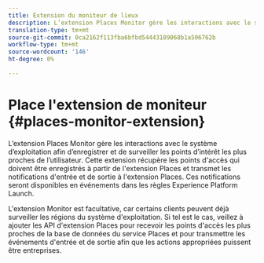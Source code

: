 ```yaml
---
title: Extension du moniteur de lieux
description: L’extension Places Monitor gère les interactions avec le système d’exploitation afin d’enregistrer et de surveiller les points d’intérêt les plus proches de l’utilisateur.
translation-type: tm+mt
source-git-commit: 0ca2162f113fba6bfbd54443109068b1a506762b
workflow-type: tm+mt
source-wordcount: '146'
ht-degree: 0%

---
```



# Place l&#39;extension de moniteur {#places-monitor-extension}

L’extension Places Monitor gère les interactions avec le système d’exploitation afin d’enregistrer et de surveiller les points d’intérêt les plus proches de l’utilisateur. Cette extension récupère les points d&#39;accès qui doivent être enregistrés à partir de l&#39;extension Places et transmet les notifications d&#39;entrée et de sortie à l&#39;extension Places. Ces notifications seront disponibles en événements dans les règles Experience Platform Launch.

L&#39;extension Monitor est facultative, car certains clients peuvent déjà surveiller les régions du système d&#39;exploitation. Si tel est le cas, veillez à ajouter les API d&#39;extension Places pour recevoir les points d&#39;accès les plus proches de la base de données du service Places et pour transmettre les événements d&#39;entrée et de sortie afin que les actions appropriées puissent être entreprises.
